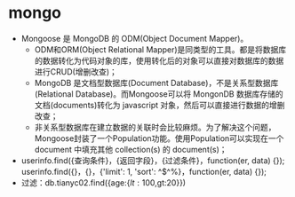 mongo
======

* Mongoose 是 MongoDB 的 ODM(Object Document Mapper)。
    * ODM和ORM(Object Relational Mapper)是同类型的工具。都是将数据库的数据转化为代码对象的库，使用转化后的对象可以直接对数据库的数据进行CRUD(增删改查)；
    *  MongoDB 是文档型数据库(Document Database)，不是关系型数据库(Relational Database)。而Mongoose可以将 MongonDB 数据库存储的文档(documents)转化为 javascript 对象，然后可以直接进行数据的增删改查；
    * 非关系型数据库在建立数据的关联时会比较麻烦。为了解决这个问题，Mongoose封装了一个Population功能。使用Population可以实现在一个 document 中填充其他 collection(s) 的 document(s)；
* userinfo.find({查询条件}，{返回字段}，{过滤条件}，function(er, data) {});  <br>
	userinfo.find({}，{}，{'limit': 1, 'sort': $%^$^$^%}，function(er, data) {}); 
* 过滤：db.tianyc02.find({age:{$lt:100,$gt:20}})